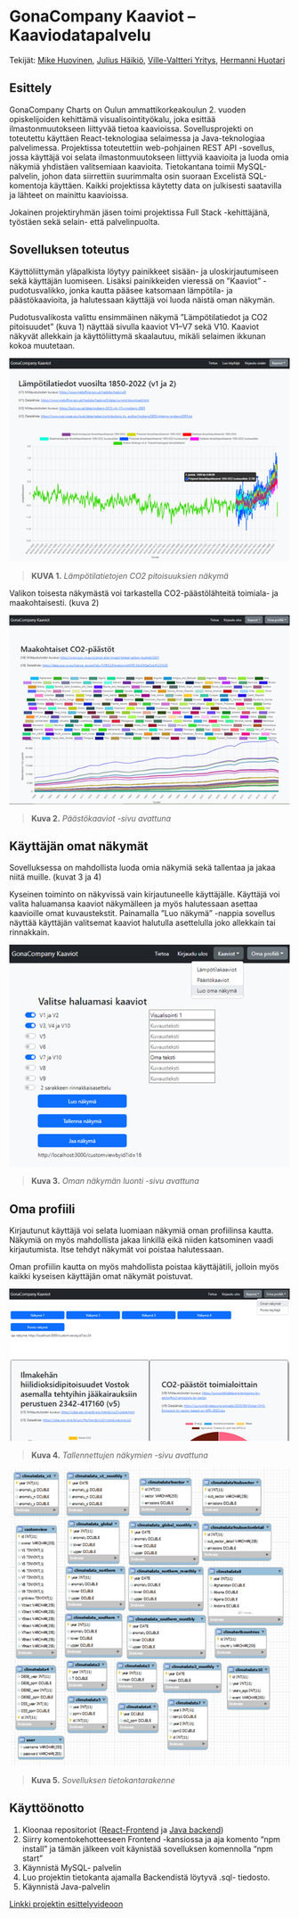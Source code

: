 GonaCompany Kaaviot – Kaaviodatapalvelu
=======================================

Tekijät: [Mike Huovinen](https://github.com/Miekhuovinen), [Julius Häikiö](https://github.com/t1haju05), [Ville-Valtteri Yritys](https://github.com/Frostedlol), [Hermanni Huotari](https://github.com/HHuotari)

Esittely
--------
GonaCompany Charts on Oulun ammattikorkeakoulun 2. vuoden opiskelijoiden kehittämä visualisointityökalu, joka esittää ilmastonmuutokseen liittyvää tietoa kaavioissa. Sovellusprojekti on toteutettu käyttäen React-teknologiaa selaimessa ja Java-teknologiaa palvelimessa. Projektissa toteutettiin web-pohjainen REST API -sovellus, jossa käyttäjä voi selata ilmastonmuutokseen liittyviä kaavioita ja luoda omia näkymiä yhdistäen valitsemiaan kaavioita. Tietokantana toimii MySQL-palvelin, johon data siirrettiin suurimmalta osin suoraan Excelistä SQL-komentoja käyttäen. Kaikki projektissa käytetty data on julkisesti saatavilla ja lähteet on mainittu kaavioissa.

Jokainen projektiryhmän jäsen toimi projektissa Full Stack -kehittäjänä, työstäen sekä selain- että palvelinpuolta.

Sovelluksen toteutus
--------

Käyttöliittymän yläpalkista löytyy painikkeet sisään- ja uloskirjautumiseen sekä käyttäjän luomiseen. Lisäksi painikkeiden vieressä on ”Kaaviot” -pudotusvalikko, jonka kautta pääsee katsomaan lämpötila- ja päästökaavioita, ja halutessaan käyttäjä voi luoda näistä oman näkymän. 

Pudotusvalikosta valittu ensimmäinen näkymä ”Lämpötilatiedot ja CO2 pitoisuudet” (kuva 1) näyttää sivulla kaaviot V1–V7 sekä V10. Kaaviot näkyvät allekkain ja käyttöliittymä skaalautuu, mikäli selaimen ikkunan kokoa muutetaan.


![Image](Kuva11.png)

>**KUVA 1.** _Lämpötilatietojen CO2 pitoisuuksien näkymä_

Valikon toisesta näkymästä voi tarkastella CO2-päästölähteitä toimiala- ja maakohtaisesti. (kuva 2)

![Image](Kuva8.png)

>**Kuva 2.** _Päästökaaviot  -sivu avattuna_

Käyttäjän omat näkymät
--------

Sovelluksessa on mahdollista luoda omia näkymiä sekä tallentaa ja jakaa niitä muille. (kuvat 3 ja 4)

Kyseinen toiminto on näkyvissä vain kirjautuneelle käyttäjälle. Käyttäjä voi valita haluamansa kaaviot näkymälleen ja myös halutessaan asettaa kaavioille omat kuvaustekstit. Painamalla ”Luo näkymä” -nappia sovellus näyttää käyttäjän valitsemat kaaviot halutulla asettelulla joko allekkain tai rinnakkain.

![Image](Kuva13.png)

>**Kuva 3.** _Oman näkymän luonti  -sivu avattuna_

Oma profiili
--------

Kirjautunut käyttäjä voi selata luomiaan näkymiä oman profiilinsa kautta. Näkymiä on myös mahdollista jakaa linkillä eikä niiden katsominen vaadi kirjautumista. Itse tehdyt näkymät voi poistaa halutessaan.

Oman profiilin kautta on myös mahdollista poistaa käyttäjätili, jolloin myös kaikki kyseisen käyttäjän omat näkymät poistuvat.

![Image](Kuva10.png)

>**Kuva 4.** _Tallennettujen näkymien -sivu avattuna_

![Image](Kuva12.png)

>**Kuva 5.** _Sovelluksen tietokantarakenne_

Käyttöönotto
--------

1. Kloonaa repositoriot ([React-Frontend](https://github.com/Web-ohjelmoinnin-sovellusprojekti-S2022/React-Frontend) ja [Java backend](https://github.com/Web-ohjelmoinnin-sovellusprojekti-S2022/Java-Backend))
2. Siirry komentokehotteeseen Frontend -kansiossa ja aja komento “npm install” ja tämän jälkeen voit käynistää sovelluksen komennolla “npm start”
3. Käynnistä MySQL- palvelin
4. Luo projektin tietokanta ajamalla Backendistä löytyvä .sql- tiedosto.
5. Käynnistä Java-palvelin


[Linkki projektin esittelyvideoon](https://youtu.be/xI85W6zm3Ag?t=87)
